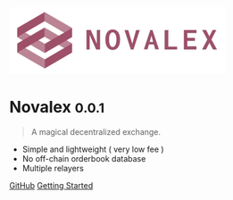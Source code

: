 ![logo](assets/logo.png)

# Novalex <small>0.0.1</small>

> A magical decentralized exchange.

- Simple and lightweight ( very low fee )
- No off-chain orderbook database
- Multiple relayers

[GitHub](https://github.com/novadex)
[Getting Started](#quickstart)
